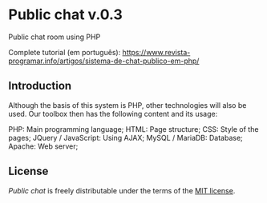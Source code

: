 # Public chat v.0.3
Public chat room using PHP

Complete tutorial (em português): https://www.revista-programar.info/artigos/sistema-de-chat-publico-em-php/


## Introduction
Although the basis of this system is PHP, other technologies will also be used. Our toolbox then has the following content and its usage:

PHP: Main programming language;
HTML: Page structure;
CSS: Style of the pages;
JQuery / JavaScript: Using AJAX;
MySQL / MariaDB: Database;
Apache: Web server;

## License
_Public chat_ is freely distributable under the terms of the [MIT license](https://github.com/SandroMiguel/public-chat/blob/master/LICENSE).
